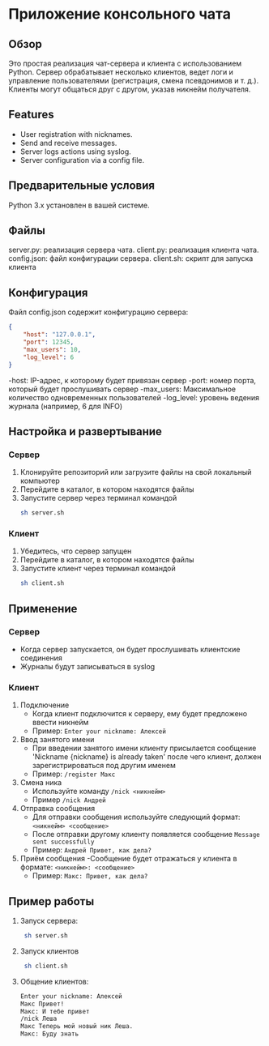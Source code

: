 # Приложение консольного чата

## Обзор
Это простая реализация чат-сервера и клиента с использованием Python. Сервер обрабатывает несколько клиентов, ведет логи и управление пользователями (регистрация, смена псевдонимов и т. д.). Клиенты могут общаться друг с другом, указав никнейм получателя.

## Features
- User registration with nicknames.
- Send and receive messages.
- Server logs actions using syslog.
- Server configuration via a config file.

## Предварительные условия
Python 3.x установлен в вашей системе.

## Файлы
server.py: реализация сервера чата.
client.py: реализация клиента чата.
config.json: файл конфигурации сервера.
client.sh: скрипт для запуска клиента

## Конфигурация
Файл config.json содержит конфигурацию сервера:
```json
{
    "host": "127.0.0.1",
    "port": 12345,
    "max_users": 10,
    "log_level": 6
}
```
-host: IP-адрес, к которому будет привязан сервер
-port: номер порта, который будет прослушивать сервер
-max_users: Максимальное количество одновременных пользователей
-log_level: уровень ведения журнала (например, 6 для INFO)

## Настройка и развертывание

### Сервер
1. Клонируйте репозиторий или загрузите файлы на свой локальный компьютер
2. Перейдите в каталог, в котором находятся файлы
3. Запустите сервер через терминал командой
    ```sh
    sh server.sh
    ```

### Клиент
1. Убедитесь, что сервер запущен
2. Перейдите в каталог, в котором находятся файлы
3. Запустите клиент через терминал командой
    ```sh
    sh client.sh
    ```
## Применение
### Сервер
- Когда сервер запускается, он будет прослушивать клиентские соединения
- Журналы будут записываться в syslog

### Клиент
1. Подключение
   - Когда клиент подключится к серверу, ему будет предложено ввести никнейм
   - Пример: `Enter your nickname: Алексей`
2. Ввод занятого имени
   - При введении занятого имени клиенту присылается сообщение 'Nickname {nickname} is already taken' после чего клиент, должен зарегистрироваться под другим именем
   - Пример: `/register Макс`
3. Смена ника
   - Используйте команду `/nick <никнейм>`
   - Пример `/nick Андрей`
4. Отправка сообщения
   - Для отправки сообщения используйте следующий формат: `<никнейм> <сообщение>`
   - После отправки другому клиенту появляется сообщение `Message sent successfully`
   - Пример: `Андрей Привет, как дела?`
5. Приём сообщения
   -Сообщение будет отражаться у клиента в формате:  `<никнейм>: <сообщение>`
   - Пример: `Макс: Привет, как дела?`

## Пример работы
1. Запуск сервера:
   ```sh
    sh server.sh
   ```
2. Запуск клиентов
   ```sh
    sh client.sh
   ```
3. Общение клиентов:
   ```sh
   Enter your nickname: Алексей
   Макс Привет!
   Макс: И тебе привет
   /nick Леша
   Макс Теперь мой новый ник Леша.
   Макс: Буду знать
   ```

